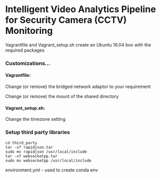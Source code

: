 # Intelligent Video Analytics Pipeline for Security Camera (CCTV) Monitoring

Vagrantfile and Vagrant_setup.sh create an Ubuntu 16.04 box with the required packages

### Customizations...

#### Vagrantfile:

Change (or remove) the bridged network adaptor to your requirement

Change (or remove) the mount of the shared directory 

#### Vagrant_setup.sh:

Change the timezone setting


### Setup third party libraries
```
cd third_party
tar -xf rapidjson.tar
sudo mv rapidjson /usr/local/include
tar -xf websocketpp.tar
sudo mv websocketpp /usr/local/include
```


environment.yml - used to create conda env

